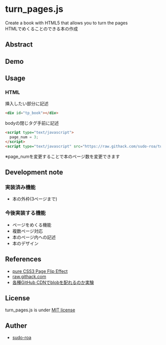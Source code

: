 # turn_pages.js
Create a book with HTML5 that allows you to turn the pages<br>
HTMLでめくることのできる本の作成

## Abstract

## Demo

## Usage

### HTML
挿入したい部分に記述
```html
<div id="tp_book"></div>
```

bodyの閉じタグ手前に記述
```html
<script type="text/javascript">
  page_num = 3;
</script>
<script type="text/javascript" src="https://raw.githack.com/sudo-roa/turn_pages/main/js/turn_pages.js"></script>
```
※page_numを変更することで本のページ数を変更できます

## Development note
### 実装済み機能
- 本の外枠(3ページまで)

### 今後実装する機能
- ページをめくる機能
- 複数ページ対応
- 本のページ内への記述
- 本のデザイン

## References
- [pure CSS3 Page Flip Effect](http://www.romancortes.com/blog/pure-css3-page-flip-effect/)
- [raw.githack.com](https://raw.githack.com/)
- [各種GitHub CDNでblobを配れるのか実験](https://qiita.com/okuoku/items/9c72a88662831d774742)

## License
turn_pages.js is under [MIT license](https://en.wikipedia.org/wiki/MIT_License)

## Auther
- [sudo-roa](https://github.com/sudo-roa/)
